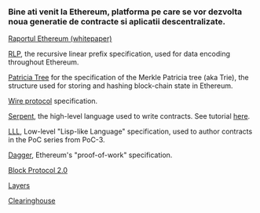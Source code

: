 ### Bine ati venit la Ethereum, platforma pe care se vor dezvolta noua generatie de contracte si aplicatii descentralizate. 

[Raportul Ethereum (whitepaper)](https://github.com/ethereum/wiki/wiki/%5BRomanian%5D-White-Paper)

[RLP](https://github.com/ethereum/wiki/wiki/%5BRomanian%5D-RLP), the recursive linear prefix specification, used for data encoding throughout Ethereum.

[Patricia Tree](https://github.com/ethereum/wiki/wiki/%5BRomanian%5D-Patricia-Tree) for the specification of the Merkle Patricia tree (aka Trie), the structure used for storing and hashing block-chain state in Ethereum.

[Wire protocol](https://github.com/ethereum/wiki/wiki/%5BRomanian%5D-Wire-Protocol) specification.

[Serpent](https://github.com/ethereum/wiki/wiki/%5BRomanian%5D-Serpent-programming-language-operations), the high-level language used to write contracts. See tutorial [here](https://github.com/ethereum/wiki/wiki/%5BRomanian%5D-Serpent-programming-language-operations).

[LLL](https://github.com/ethereum/cpp-ethereum/wiki/LLL), Low-level "Lisp-like Language" specification, used to author contracts in the PoC series from PoC-3.

[Dagger](https://github.com/ethereum/wiki/wiki/%5BRomanian%5D-Dagger), Ethereum's "proof-of-work" specification.

[Block Protocol 2.0](https://github.com/ethereum/wiki/wiki/%5BRomanian%5D-Block-Protocol-2.0)

[Layers](https://github.com/ethereum/wiki/wiki/%5BRomanian%5D-Layers)

[Clearinghouse](https://github.com/ethereum/wiki/wiki/%5BRomanian%5D-Clearinghouse)